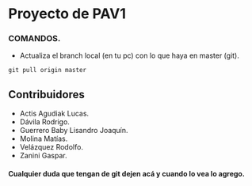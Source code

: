 # Proyecto de PAV1

### COMANDOS.
* Actualiza el branch local (en tu pc) con lo que haya en master (git).

``` git pull origin master ```

## Contribuidores
* Actis Agudiak Lucas.
* Dávila Rodrigo.
* Guerrero Baby Lisandro Joaquín.
* Molina Matías.
* Velázquez Rodolfo.
* Zanini Gaspar.


#### Cualquier duda que tengan de git dejen acá y cuando lo vea lo agrego.

